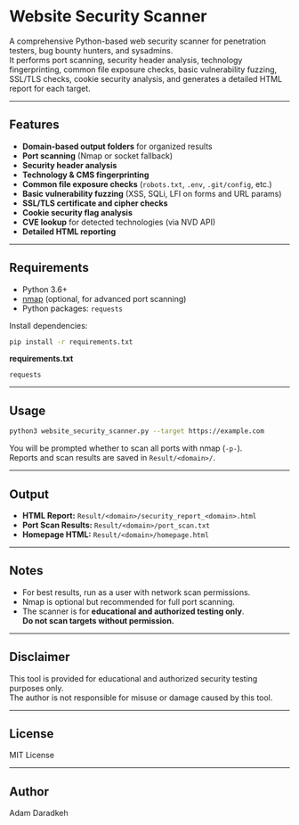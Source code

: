 # Website Security Scanner

A comprehensive Python-based web security scanner for penetration testers, bug bounty hunters, and sysadmins.  
It performs port scanning, security header analysis, technology fingerprinting, common file exposure checks, basic vulnerability fuzzing, SSL/TLS checks, cookie security analysis, and generates a detailed HTML report for each target.

---

## Features

- **Domain-based output folders** for organized results
- **Port scanning** (Nmap or socket fallback)
- **Security header analysis**
- **Technology & CMS fingerprinting**
- **Common file exposure checks** (`robots.txt`, `.env`, `.git/config`, etc.)
- **Basic vulnerability fuzzing** (XSS, SQLi, LFI on forms and URL params)
- **SSL/TLS certificate and cipher checks**
- **Cookie security flag analysis**
- **CVE lookup** for detected technologies (via NVD API)
- **Detailed HTML reporting**

---

## Requirements

- Python 3.6+
- [nmap](https://nmap.org/) (optional, for advanced port scanning)
- Python packages: `requests`

Install dependencies:
```bash
pip install -r requirements.txt
```

**requirements.txt**
```
requests
```

---

## Usage

```bash
python3 website_security_scanner.py --target https://example.com
```

You will be prompted whether to scan all ports with nmap (`-p-`).  
Reports and scan results are saved in `Result/<domain>/`.

---

## Output

- **HTML Report:** `Result/<domain>/security_report_<domain>.html`
- **Port Scan Results:** `Result/<domain>/port_scan.txt`
- **Homepage HTML:** `Result/<domain>/homepage.html`

---

## Notes

- For best results, run as a user with network scan permissions.
- Nmap is optional but recommended for full port scanning.
- The scanner is for **educational and authorized testing only**.  
  **Do not scan targets without permission.**

---

## Disclaimer

This tool is provided for educational and authorized security testing purposes only.  
The author is not responsible for misuse or damage caused by this tool.

---

## License

MIT License

---

## Author

Adam Daradkeh
